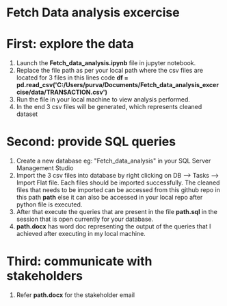 # Fetch Data analysis excercise

# First: explore the data

1) Launch the **Fetch_data_analysis.ipynb** file in jupyter notebook.
2) Replace the file path as per your local path where the csv files are located for 3 files in this lines code **df = pd.read_csv('C:/Users/purva/Documents/Fetch_data_analysis_excercise/data/TRANSACTION.csv')**
3) Run the file in your local machine to view analysis performed.
4) In the end 3 csv files will be generated, which represents cleaned dataset

# Second: provide SQL queries

1) Create a new database eg: "Fetch_data_analysis" in your SQL Server Management Studio
2) Import the 3 csv files into database by right clicking on DB --> Tasks --> Import Flat file. Each files should be imported successfully. The cleaned files that needs to be imported can be accessed from this github repo in this path **path** else it can also be accessed in your local repo after python file is executed.
3) After that execute the queries that are present in the file **path.sql** in the session that is open currently for your database.
4) **path.docx** has word doc representing the output of the queries that I achieved after executing in my local machine.
   
# Third: communicate with stakeholders

1) Refer **path.docx** for the stakeholder email
